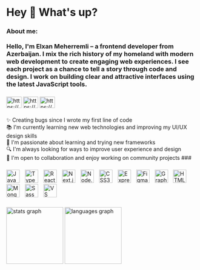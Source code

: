 <h1 align="left">Hey 👋 What's up?</h1>


###

<h3 align="left">About me:<br> <br>Hello, I'm Elxan Meherremli – a frontend developer from Azerbaijan. I mix the rich history of my homeland with modern web development to create engaging web experiences. I see each project as a chance to tell a story through code and design. I work on building clear and attractive interfaces using the latest JavaScript tools.</h3>

###

<div align="left">
  <a href="https://linkedin.com/in/https://www.linkedin.com/in/elxan-meherremli-a75a06301/" target="blank"><img align="center" src="https://raw.githubusercontent.com/maurodesouza/profile-readme-generator/master/src/assets/icons/social/linkedin/default.svg" alt="https://www.linkedin.com/in/elxan-meherremli-a75a06301/" height="30" width="40" /></a>
  <a href="https://instagram.com/https://www.instagram.com/elxanmeherremli_/" target="blank"><img align="center" src="https://raw.githubusercontent.com/maurodesouza/profile-readme-generator/master/src/assets/icons/social/instagram/default.svg" alt="https://www.instagram.com/elxanmeherremli_/" height="30" width="40" /></a>
 <a href="https://instagram.com/https://www.instagram.com/elxanmeherremli_/" target="blank"><img align="center" src="https://cdn-icons-png.flaticon.com/128/5968/5968534.png" alt="https://www.instagram.com/elxanmeherremli_/" height="30" width="40" /></a></div>

###

<p align="left">✨ Creating bugs since I wrote my first line of code  <br>📚 I'm currently learning new web technologies and improving my UI/UX design skills  <br>🚀 I'm passionate about learning and trying new frameworks  <br>🔍 I'm always looking for ways to improve user experience and design  <br>🤝 I'm open to collaboration and enjoy working on community projects 
###


###

<div align="left">
  <img src="https://cdn.jsdelivr.net/gh/devicons/devicon/icons/javascript/javascript-original.svg" height="35" alt="JavaScript" style="margin-right:10px;" />
  <img src="https://cdn.jsdelivr.net/gh/devicons/devicon/icons/typescript/typescript-original.svg" height="35" alt="TypeScript" style="margin-right:10px;" />
  <img src="https://cdn.jsdelivr.net/gh/devicons/devicon/icons/react/react-original.svg" height="35" alt="React" style="margin-right:10px;" />
  <img src="https://cdn.jsdelivr.net/gh/devicons/devicon/icons/nextjs/nextjs-original.svg" height="35" alt="Next.js" style="margin-right:10px;" />
  <img src="https://cdn.jsdelivr.net/gh/devicons/devicon/icons/nodejs/nodejs-original.svg" height="35" alt="Node.js" style="margin-right:10px;" />
  <img src="https://cdn.jsdelivr.net/gh/devicons/devicon/icons/css3/css3-original.svg" height="35" alt="CSS3" style="margin-right:10px;" />
  <img src="https://cdn.jsdelivr.net/gh/devicons/devicon/icons/express/express-original.svg" height="35" alt="Express" style="margin-right:10px;" />
  <img src="https://cdn.jsdelivr.net/gh/devicons/devicon/icons/figma/figma-original.svg" height="35" alt="Figma" style="margin-right:10px;" />
  <img src="https://cdn.jsdelivr.net/gh/devicons/devicon/icons/graphql/graphql-plain.svg" height="35" alt="GraphQL" style="margin-right:10px;" />
  <img src="https://cdn.jsdelivr.net/gh/devicons/devicon/icons/html5/html5-original.svg" height="35" alt="HTML5" style="margin-right:10px;" />
  <img src="https://cdn.jsdelivr.net/gh/devicons/devicon/icons/mongodb/mongodb-original.svg" height="35" alt="MongoDB" style="margin-right:10px;" />
  <img src="https://cdn.jsdelivr.net/gh/devicons/devicon/icons/sass/sass-original.svg" height="35" alt="Sass" style="margin-right:10px;" />
  <img src="https://cdn.jsdelivr.net/gh/devicons/devicon/icons/vscode/vscode-original.svg" height="35" alt="VS Code" />
</div>


###

<div align="left">
  <img src="https://github-readme-stats.vercel.app/api?username=elxanoffical&hide_title=false&hide_rank=false&show_icons=true&include_all_commits=false&count_private=false&disable_animations=false&theme=dracula&locale=en&hide_border=false&order=1" height="150" alt="stats graph"  />
  <img src="https://github-readme-stats.vercel.app/api/top-langs?username=elxanoffical&locale=en&hide_title=false&layout=compact&card_width=320&langs_count=5&theme=dracula&hide_border=false&order=2" height="150" alt="languages graph"  />
 
</div>

###



###
